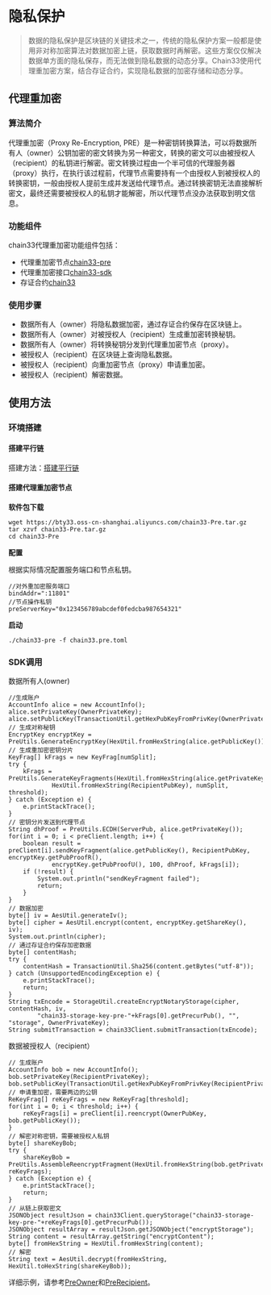 # 隐私保护
>数据的隐私保护是区块链的关键技术之一，传统的隐私保护方案一般都是使用非对称加密算法对数据加密上链，获取数据时再解密。这些方案仅仅解决数据单方面的隐私保存，而无法做到隐私数据的动态分享。Chain33使用代理重加密方案，结合存证合约，实现隐私数据的加密存储和动态分享。

## 代理重加密
### 算法简介
代理重加密（Proxy Re-Encryption, PRE）是一种密钥转换算法，可以将数据所有人（owner）公钥加密的密文转换为另一种密文，转换的密文可以由被授权人（recipient）的私钥进行解密。密文转换过程由一个半可信的代理服务器（proxy）执行，在执行该过程前，代理节点需要持有一个由授权人到被授权人的转换密钥，一般由授权人提前生成并发送给代理节点。通过转换密钥无法直接解析密文，最终还需要被授权人的私钥才能解密，所以代理节点没办法获取到明文信息。

### 功能组件
chain33代理重加密功能组件包括：    

* 代理重加密节点[chain33-pre](https://github.com/33cn/chain33-pre)  
* 代理重加密接口[chain33-sdk](https://github.com/33cn/chain33-sdk-java/blob/master/%E8%81%94%E7%9B%9F%E9%93%BE%E6%8E%A5%E5%8F%A3%E8%AF%B4%E6%98%8E.md#%E4%BB%A3%E7%90%86%E9%87%8D%E5%8A%A0%E5%AF%86%E6%8E%A5%E5%8F%A3)  
* 存证合约[chain33](https://github.com/33cn/plugin)

### 使用步骤

* 数据所有人（owner）将隐私数据加密，通过存证合约保存在区块链上。
* 数据所有人（owner）对被授权人（recipient）生成重加密转换秘钥。
* 数据所有人（owner）将转换秘钥分发到代理重加密节点（proxy）。
* 被授权人（recipient）在区块链上查询隐私数据。
* 被授权人（recipient）向重加密节点（proxy）申请重加密。
* 被授权人（recipient）解密数据。

## 使用方法

### 环境搭建

#### 搭建平行链
搭建方法：[搭建平行链](https://docs.bityuan.com/zh/guide/1.%E5%85%A5%E9%97%A8/2.%20Build%20parachain/)

#### 搭建代理重加密节点

**软件包下载**

```  
wget https://bty33.oss-cn-shanghai.aliyuncs.com/chain33-Pre.tar.gz
tar xzvf chain33-Pre.tar.gz
cd chain33-Pre
```

**配置**

根据实际情况配置服务端口和节点私钥。
```  
//对外重加密服务端口
bindAddr=":11801"
//节点操作私钥
preServerKey="0x123456789abcdef0fedcba987654321"
```

**启动**

```
./chain33-pre -f chain33.pre.toml
```

### SDK调用
数据所有人(owner)
```
//生成账户
AccountInfo alice = new AccountInfo();
alice.setPrivateKey(OwnerPrivateKey);
alice.setPublicKey(TransactionUtil.getHexPubKeyFromPrivKey(OwnerPrivateKey));
// 生成对称秘钥
EncryptKey encryptKey = PreUtils.GenerateEncryptKey(HexUtil.fromHexString(alice.getPublicKey()));
// 生成重加密密钥分片
KeyFrag[] kFrags = new KeyFrag[numSplit];
try {
    kFrags = PreUtils.GenerateKeyFragments(HexUtil.fromHexString(alice.getPrivateKey()),
            HexUtil.fromHexString(RecipientPubKey), numSplit, threshold);
} catch (Exception e) {
    e.printStackTrace();
}
// 密钥分片发送到代理节点
String dhProof = PreUtils.ECDH(ServerPub, alice.getPrivateKey());
for(int i = 0; i < preClient.length; i++) {
    boolean result = preClient[i].sendKeyFragment(alice.getPublicKey(), RecipientPubKey, encryptKey.getPubProofR(),
            encryptKey.getPubProofU(), 100, dhProof, kFrags[i]);
    if (!result) {
        System.out.println("sendKeyFragment failed");
        return;
    }
}
// 数据加密
byte[] iv = AesUtil.generateIv();
byte[] cipher = AesUtil.encrypt(content, encryptKey.getShareKey(), iv);
System.out.println(cipher);
// 通过存证合约保存加密数据
byte[] contentHash;
try {
    contentHash = TransactionUtil.Sha256(content.getBytes("utf-8"));
} catch (UnsupportedEncodingException e) {
    e.printStackTrace();
    return;
}
String txEncode = StorageUtil.createEncryptNotaryStorage(cipher, contentHash, iv,
        "chain33-storage-key-pre-"+kFrags[0].getPrecurPub(), "", "storage", OwnerPrivateKey);
String submitTransaction = chain33Client.submitTransaction(txEncode);
```

数据被授权人（recipient）
```
// 生成账户
AccountInfo bob = new AccountInfo();
bob.setPrivateKey(RecipientPrivateKey);
bob.setPublicKey(TransactionUtil.getHexPubKeyFromPrivKey(RecipientPrivateKey));
// 申请重加密，需要两边的公钥
ReKeyFrag[] reKeyFrags = new ReKeyFrag[threshold];
for(int i = 0; i < threshold; i++) {
    reKeyFrags[i] = preClient[i].reencrypt(OwnerPubKey, bob.getPublicKey());
}
// 解密对称密钥，需要被授权人私钥
byte[] shareKeyBob;
try {
    shareKeyBob = PreUtils.AssembleReencryptFragment(HexUtil.fromHexString(bob.getPrivateKey()), reKeyFrags);
} catch (Exception e) {
    e.printStackTrace();
    return;
}
// 从链上获取密文
JSONObject resultJson = chain33Client.queryStorage("chain33-storage-key-pre-"+reKeyFrags[0].getPrecurPub());
JSONObject resultArray = resultJson.getJSONObject("encryptStorage");
String content = resultArray.getString("encryptContent");
byte[] fromHexString = HexUtil.fromHexString(content);
// 解密
String text = AesUtil.decrypt(fromHexString, HexUtil.toHexString(shareKeyBob));
```

详细示例，请参考[PreOwner](https://github.com/33cn/chain33-sdk-java/blob/master/src/test/java/cn/chain33/javasdk/model/PreOwner.java)和[PreRecipient](https://github.com/33cn/chain33-sdk-java/blob/master/src/test/java/cn/chain33/javasdk/model/PreRecipient.java)。
